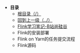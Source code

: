 * **目录**
  * [根目录（/）](/README)
  * [回到上一级（../）](../README)
  * [Flink学习笔记-B站尚硅谷](/大数据/Flink/Flink学习笔记/Flink学习笔记-B站尚硅谷/Flink学习笔记-B站尚硅谷.md)
  * Flink的安装部署
  * Flink on Yarn的任务提交流程
  * Flink源码

